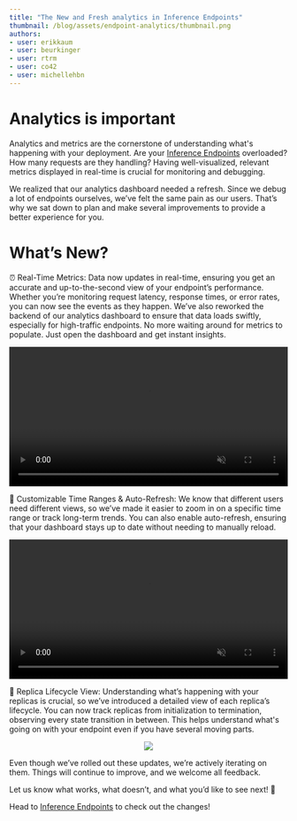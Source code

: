 ```yaml
---
title: "The New and Fresh analytics in Inference Endpoints"
thumbnail: /blog/assets/endpoint-analytics/thumbnail.png
authors:
- user: erikkaum
- user: beurkinger
- user: rtrm
- user: co42
- user: michellehbn
---
```


# Analytics is important

Analytics and metrics are the cornerstone of understanding what's happening with your deployment. Are your [Inference Endpoints](https://endpoints.huggingface.co) overloaded? How many requests are they handling? Having well-visualized, relevant metrics displayed in real-time is crucial for monitoring and debugging.

We realized that our analytics dashboard needed a refresh. Since we debug a lot of endpoints ourselves, we’ve felt the same pain as our users. That’s why we sat down to plan and make several improvements to provide a better experience for you.

# What’s New?

⏰ Real-Time Metrics: Data now updates in real-time, ensuring you get an accurate and up-to-the-second view of your endpoint’s performance. Whether you’re monitoring request latency, response times, or error rates, you can now see the events as they happen. We’ve also reworked the backend of our analytics dashboard to ensure that data loads swiftly, especially for high-traffic endpoints. No more waiting around for metrics to populate. Just open the dashboard and get instant insights.

<p align="center">
  <video width="100%" autoplay loop muted playsinline>
    <source src="https://huggingface.co/datasets/huggingface/documentation-images/resolve/main/blog/endpoint-analytics/send_request.mp4" type="video/mp4">
    Your browser does not support the video tag.
  </video>
</p>

🔬 Customizable Time Ranges & Auto-Refresh: We know that different users need different views, so we’ve made it easier to zoom in on a specific time range or track long-term trends. You can also enable auto-refresh, ensuring that your dashboard stays up to date without needing to manually reload.

<p align="center">
  <video width="100%" autoplay loop muted playsinline>
    <source src="https://huggingface.co/datasets/huggingface/documentation-images/resolve/main/blog/endpoint-analytics/custom_time_zoom.mp4" type="video/mp4">
    Your browser does not support the video tag.
  </video>
</p>

🔄 Replica Lifecycle View: Understanding what’s happening with your replicas is crucial, so we’ve introduced a detailed view of each replica’s lifecycle. You can now track replicas from initialization to termination, observing every state transition in between. This helps understand what's going on with your endpoint even if you have several moving parts.

<p align="center">
  <img src="https://huggingface.co/datasets/huggingface/documentation-images/resolve/main/blog/endpoint-analytics/replica_status.png"><br>
</p>

Even though we’ve rolled out these updates, we’re actively iterating on them. Things will continue to improve, and we welcome all feedback.

Let us know what works, what doesn’t, and what you’d like to see next! 🙌

Head to [Inference Endpoints](https://endpoints.huggingface.co) to check out the changes!
